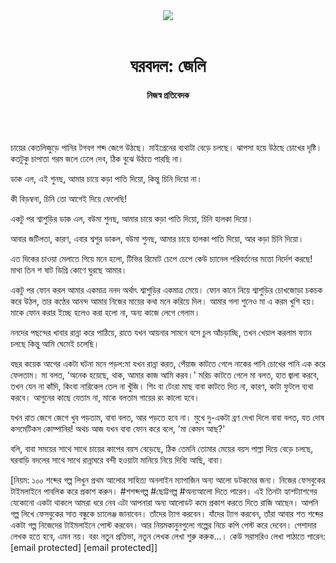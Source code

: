<div align=center>
<img src=https://images.prothomalo.com/prothomalo-bangla/2021-01/1d75151c-eff9-4e9f-ac28-aebc4618d00f/palo_bangla_og.png />
<br><br>
<h1>ঘরবদল: জেলি</h1> 
<h4>নিজস্ব প্রতিবেদক</h4>
<br><br>
</div>

চায়ের কেতলিজুড়ে পানির টগবগ শব্দ জেগে উঠছে। মাইগ্রেনের ব্যথাটা বেড়ে চলছে। ঝাপসা হয়ে উঠছে চোখের দৃষ্টি। কতটুকু চাপাতা গরম জলে ঢেলে দেব, ঠিক বুঝে উঠতে পারছি না।

ডাক এল, এই শুনছ, আমার চায়ে কড়া পাতি দিয়ো, কিন্তু চিনি দিয়ো না।

কী বিড়ম্বনা, চিনি তো আগেই দিয়ে ফেলেছি!

একটু পর শ্বাশুড়ির ডাক এল, বউমা শুনছ, আমার চায়ে কড়া পাতি দিয়ো, চিনি হালকা দিয়ো।

আবার জটিলতা, কারণ, এবার শ্বশুর ডাকল, বউমা শুনছ, আমার চায়ে হালকা পাতি দিয়ো, আর কড়া চিনি দিয়ো।

এত দিকের চাওয়া মেলাতে গিয়ে মনে হলো, টিভির রিমোট চেপে চেপে কেউ চ্যানেল পরিবর্তনের মতো নির্দেশ করছে! মাথা তিন শ ষাট ডিগ্রি কোণে ঘুরছে আমার।

একটু পর ফোন করল আমার একমাত্র ননদ অর্থাৎ শ্বাশুড়ির একমাত্র মেয়ে। ফোন কানে নিয়ে শ্বাশুড়ির চোখজোড়া চকচক করে উঠল, তার কণ্ঠের আনন্দ আমার নিজের মায়ের কথা মনে করিয়ে দিল। আমার গলা শুনেও মা এ করম খুশি হয়। মাকে ফোন করার ইচ্ছে হলেও করা হলো না, অন্য কাজে লেগে গেলাম।

ননদের পছন্দের খাবার রান্না করে পাঠিয়ে, রাতে যখন আয়নার সামনে বসে চুল আঁচড়াচ্ছি, তখন খেয়াল করলাম ফ্যান চলছে কিন্তু আমি ঘেমেই চলেছি।

বছর কয়েক আগের একটা ঘটনা মনে পড়ল:মা যখন রান্না করত, পেঁয়াজ কাটতে গেলে নাকের পানি চোখের পানি এক করে ফেলতাম। মা বলত, 'অনেক হয়েছে, থাক, আমার কাজ আমি করব।' মরিচ কাটতে গেলে মা বলত, হাত জ্বালা করবে, তখন যেন না কাঁদি, কিংবা নারিকেল তেল না খুঁজি। শিং বা টেংরা মাছ বাবা কাটতে দিত না, কারণ, কাটা ফুটলে ব্যথা করবে। আগুনের কাছে যেতাম না, মাকে বলতাম গায়ের রং কালো হবে।

যখন রাত জেগে জেগে খুব পড়তাম, বাবা বলত, আর পড়তে হবে না। মুখে দু-একটা ব্রণ দেখা দিলে বাবা বলত, যত দোষ কসমেটিকস কোম্পানির! অথচ আজ যখন বাবা ফোন করে বলে, 'মা কেমন আছ?'

বলি, বাবা সময়ের সাথে সাথে চায়ের কাপের বয়স বেড়েছে, ঠিক তেমনি তোমার মেয়ের বয়স পাল্লা দিয়ে বেড়ে চলছে, ঘরবাড়ি বদলের সাথে সাথে রান্নাঘরে বন্দী হওয়াটা মানিয়ে নিয়ে দিব্যি আছি, বাবা।

[নিয়ম: ১০০ শব্দের গল্প লিখুন প্রথম আলোর সাহিত্য অনলাইন ম্যাগাজিন অন্য আলো ডটকমের জন্য। নিজের ফেসবুকের টাইমলাইনে পাবলিক করে প্রকাশ করুন। #শশব্দগল্প #ছোট্টগল্প #অন্যআলো দিতে পারেন। এই তিনটা হ্যাশট্যাশগের যেকোনো একটা থাকলে আমরা ধরে নেব এটা আপনারা অন্য আলোডট কমে প্রকাশ করতে দিতে রাজি আছেন। আপনি গল্প লিখে ফেসবুকের সাত বন্ধুকে চ্যালেঞ্জ জানাবেন। তাঁদের ট্যাগ করবেন। যাঁদের ট্যাগ করবেন, তাঁরা আবার শত শব্দের একটা গল্প নিজেদের টাইমলাইনে পোস্ট করবেন। আর নিয়মকানুনগুলো গল্পের নিচে কপি পেস্ট করে দেবেন। পেশাদার লেখক হতে হবে, এমন নয়। বরং নতুন প্রতিভা, নতুন লেখক লেখা শুরু করুক...। কেউ সরাসরিও লেখা পাঠাতে পারেন: [email protected] [email protected]]
